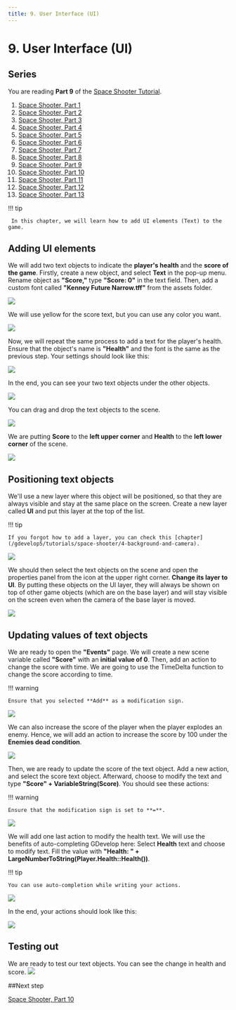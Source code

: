 ```yaml
---
title: 9. User Interface (UI)
---
```

# 9. User Interface (UI)

## Series

You are reading **Part 9** of the [Space Shooter Tutorial](/gdevelop5/tutorials/space-shooter).

1. [Space Shooter, Part 1](/gdevelop5/tutorials/space-shooter)
2. [Space Shooter, Part 2](/gdevelop5/tutorials/space-shooter/2-move-player)
3. [Space Shooter, Part 3](/gdevelop5/tutorials/space-shooter/3-shoot-and-health)
4. [Space Shooter, Part 4](/gdevelop5/tutorials/space-shooter/4-background-and-camera)
5. [Space Shooter, Part 5](/gdevelop5/tutorials/space-shooter/5-enemies)
6. [Space Shooter, Part 6](/gdevelop5/tutorials/space-shooter/6-enemy-mechanics)
7. [Space Shooter, Part 7](/gdevelop5/tutorials/space-shooter/7-meteors)
8. [Space Shooter, Part 8](/gdevelop5/tutorials/space-shooter/8-powerups)
9. [Space Shooter, Part 9](/gdevelop5/tutorials/space-shooter/9-ui)
10. [Space Shooter, Part 10](/gdevelop5/tutorials/space-shooter/10-sound-effects-music)
11. [Space Shooter, Part 11](/gdevelop5/tutorials/space-shooter/11-visual-effects)
12. [Space Shooter, Part 12](/gdevelop5/tutorials/space-shooter/12-levels)
13. [Space Shooter, Part 13](/gdevelop5/tutorials/space-shooter/13-main-menu)

!!! tip

     In this chapter, we will learn how to add UI elements (Text) to the game. 

## Adding UI elements

We will add two text objects to indicate the **player's health** and the **score of the game**. Firstly, create a new object, and select **Text** in the pop-up menu. Rename object as **"Score,"** type **"Score: 0"** in the text field. Then, add a custom font called **"Kenney Future Narrow.tff"** from the assets folder.

![](/gdevelop5/tutorials/space-shooter/space-shooter-add-text-font-min.gif)

We will use yellow for the score text, but you can use any color you want.

![](/gdevelop5/tutorials/space-shooter/space-shooter-add-score-text.png)

Now, we will repeat the same process to add a text for the player's health. Ensure that the object's name is **"Health"** and the font is the same as the previous step. Your settings should look like this:

![](/gdevelop5/tutorials/space-shooter/space-shooter-add-health-text.png)

In the end, you can see your two text objects under the other objects.

![](/gdevelop5/tutorials/space-shooter/space-shooter-text-objects.png)

You can drag and drop the text objects to the scene. 

![](/gdevelop5/tutorials/space-shooter/space-shooter-drag-and-drop-score-text-min.gif)

We are putting **Score** to the **left upper corner** and **Health** to the **left lower corner** of the scene.

![](/gdevelop5/tutorials/space-shooter/space-shooter-positions-of-text-objects.png)

## Positioning text objects

We'll use a new layer where this object will be positioned, so that they are always visible and stay at the same place on the screen. Create a new layer called **UI** and put this layer at the top of the list.

!!! tip

    If you forgot how to add a layer, you can check this [chapter](/gdevelop5/tutorials/space-shooter/4-background-and-camera).

![](/gdevelop5/tutorials/space-shooter/space-shooter-add-layer-ui.png)

We should then select the text objects on the scene and open the properties panel from the icon at the upper right corner. **Change its layer to UI**. By putting these objects on the UI layer, they will always be shown on top of other game objects (which are on the base layer) and will stay visible on the screen even when the camera of the base layer is moved.

![](/gdevelop5/tutorials/space-shooter/space-shooter-text-change-layers.png)

## Updating values of text objects

We are ready to open the **"Events"** page. We will create a new scene variable called **"Score"** with an **initial value of 0**. Then, add an action to change the score with time. We are going to use the TimeDelta function to change the score according to time.

!!! warning

    Ensure that you selected **Add** as a modification sign.

![](/gdevelop5/tutorials/space-shooter/space-shooter-change-score-with-time.png)

We can also increase the score of the player when the player explodes an enemy. Hence, we will add an action to increase the score by 100 under the **Enemies dead condition**.

![](/gdevelop5/tutorials/space-shooter/space-shooter-add-100-score-when-enemy-dies.png)

Then, we are ready to update the score of the text object. Add a new action, and select the score text object. Afterward, choose to modify the text and type **"Score" + VariableString(Score)**. You should see these actions:

!!! warning

    Ensure that the modification sign is set to **=**.

![](/gdevelop5/tutorials/space-shooter/space-shooter-change-score-text.png)

We will add one last action to modify the health text. We will use the benefits of auto-completing GDevelop here:
Select **Health** text and choose to modify text. Fill the value with **"Health: " + LargeNumberToString(Player.Health::Health())**.

!!! tip

    You can use auto-completion while writing your actions.

![](/gdevelop5/tutorials/space-shooter/space-shooter-change-health-text-min.gif)

In the end, your actions should look like this:

![](/gdevelop5/tutorials/space-shooter/space-shooter-chapter-9-events.png)

## Testing out

We are ready to test our text objects. You can see the change in health and score.
![](/gdevelop5/tutorials/space-shooter/space-shooter-chapter-9-demo.gif)

##Next step

[Space Shooter, Part 10](/gdevelop5/tutorials/space-shooter/10-sound-effects-music)

